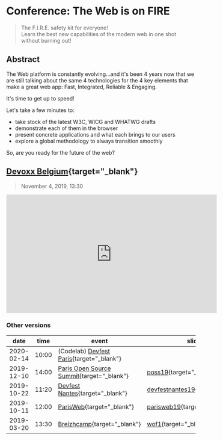 # Conference: The Web is on FIRE

> The F.I.R.E. safety kit for everyone!\
> Learn the best new capabilities of the modern web in one shot without burning out!

## Abstract

The Web platform is constantly evolving...and it's been 4 years now that we are still talking about the same 4 technologies for the 4 key elements that make a great web app: Fast, Integrated, Reliable & Engaging.

It's time to get up to speed!

Let's take a few minutes to:

- take stock of the latest W3C, WICG and WHATWG drafts
- demonstrate each of them in the browser
- present concrete applications and what each brings to our users
- explore a global methodology to always transition smoothly

So, are you ready for the future of the web?

## [Devoxx Belgium](https://devoxx.be/speaker-details/?id=50822){target="\_blank"}

> November 4, 2019, 13:30

<iframe width="560" height="315" src="https://www.youtube-nocookie.com/embed/lfubOlz3JLI" frameborder="0" allow="accelerometer; autoplay; clipboard-write; encrypted-media; gyroscope; picture-in-picture" allowfullscreen></iframe>

### Other versions

<!-- prettier-ignore -->
| date | time  | event  | slides  | video  |
| ---- | ----- | ------ | ------- | ------ |
| 2020-02-14 | 10:00 | (Codelab) [Devfest Paris](https://devfest.gdgparis.com/sessions/the_web_is_still_on_f_i_r_e_workshop_/){target="\_blank"}
| 2019-12-10 | 14:00 | [Paris Open Source Summit](https://2019.opensourcesummit.paris/){target="\_blank"} | [poss19](/slides/wof/poss19/index.html){target="\_blank"}
| 2019-10-22 | 11:20 | [Devfest Nantes](https://devfest2019.gdgnantes.com/sessions/the_web_is_on__f_i_r_e________conference_/){target="\_blank"} | [devfestnantes19](/slides/wof/devfestnantes19/index.html){target="\_blank"} | [(:fr: fr) Youtube](https://youtu.be/_byWU9V4fXw){target="\_blank"} |
| 2019-10-11 | 12:00 | [ParisWeb](https://www.paris-web.fr/2019/conferences/the-web-is-on-fire.php){target="\_blank"} | [parisweb19](/slides/wof/parisweb19/index.html){target="\_blank"} | [(:fr: fr) Vimeo](https://vimeo.com/380989996){target="\_blank"} |
| 2019-03-20 | 13:30 | [Breizhcamp](https://2019.breizhcamp.org/conference/programme/){target="\_blank"} | [wof1](/slides/wof1/breizhcamp-2019.html){target="\_blank"} | [(:fr: fr) Youtube](https://youtu.be/OQ-dr-7pLaA){target="\_blank"} |
